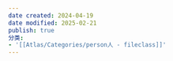 ```yaml
---
date created: 2024-04-19
date modified: 2025-02-21
publish: true
分类:
- '[[Atlas/Categories/person人 - fileclass]]'
---
```

